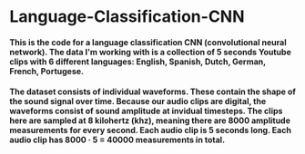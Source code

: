 # Language-Classification-CNN
#### This is the code for a language classification CNN (convolutional neural network). The data I'm working with is a collection of 5 seconds Youtube clips with 6 different languages: English, Spanish, Dutch, German, French, Portugese.
#### The dataset consists of individual waveforms. These contain the shape of the sound signal over time. Because our audio clips are digital, the waveforms consist of sound amplitude at invidual timesteps. The clips here are sampled at 8 kilohertz (khz), meaning there are 8000 amplitude measurements for every second. Each audio clip is 5 seconds long. Each audio clip has 8000 · 5 = 40000 measurements in total.
#### 
